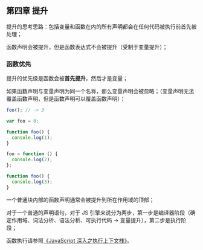 ## 第四章 提升

提升的思考思路：包括变量和函数在内的所有声明都会在任何代码被执行前首先被处理；

函数声明会被提升，但是函数表达式不会被提升（受制于变量提升）；

### 函数优先

提升的优先级是函数会被**首先提升**，然后才是变量；

如果函数声明与变量声明为同一个名称，那么变量声明会被忽略；（变量声明无法覆盖函数声明，但是函数声明可以覆盖函数声明）；

```javascript
foo(); // -> 3

var foo = 0;

function foo() {
  console.log(1);
}

foo = function () {
  console.log(2);
};

function foo() {
  console.log(3);
}
```

一个普通块内部的函数声明通常会被提升到所在作用域的顶部；

对于一个普通的声明语句，对于 JS 引擎来说分为两步，第一步是编译器阶段（确定作用域、词法分析、语法分析、可执行代码 -> 变量提升），第二步是执行阶段；

函数执行请参照[《JavaScript 深入之执行上下文栈》](https://github.com/wangsiyuan0215/blog/issues/。20#issuecomment-772959497)。
